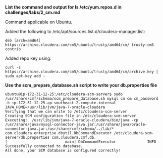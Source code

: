 **List the command and output for ls /etc/yum.repos.d in challenges/labs/2_cm.md**

Command applicable on Ubuntu.

Added the following to /etc/apt/sources.list.d/cloudera-manager.list:
```
deb [arch=amd64] https://archive.cloudera.com/cm5/ubuntu/trusty/amd64/cm/ trusty-cm5 contrib
```

Added repo key using:
```
curl -s https://archive.cloudera.com/cm5/ubuntu/trusty/amd64/cm/archive.key | sudo apt-key add -
```

**Use the scm_prepare_database.sh script to write your db.properties file**
```
ubuntu@ip-172-31-12-25:/etc/cloudera-scm-server$ sudo /usr/share/cmf/schema/scm_prepare_database.sh mysql cm cm cm_password -h ip-172-31-12-25.ap-southeast-2.compute.internal
JAVA_HOME=/usr/lib/jvm/java-7-oracle-cloudera
Verifying that we can write to /etc/cloudera-scm-server
Creating SCM configuration file in /etc/cloudera-scm-server
Executing:  /usr/lib/jvm/java-7-oracle-cloudera/bin/java -cp /usr/share/java/mysql-connector-java.jar:/usr/share/java/oracle-connector-java.jar:/usr/share/cmf/schema/../lib/* com.cloudera.enterprise.dbutil.DbCommandExecutor /etc/cloudera-scm-server/db.properties com.cloudera.cmf.db.
[                          main] DbCommandExecutor              INFO  Successfully connected to database.
All done, your SCM database is configured correctly!

```




